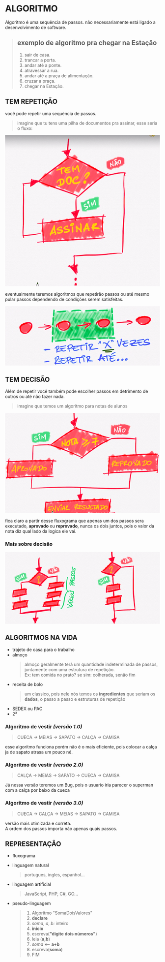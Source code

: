 # ALGORITMO

Algoritmo é uma sequência de passos. não necessariamente está ligado a desenvolvimento de software.

> ## exemplo de algoritmo pra chegar na Estação
>
>   1. sair de casa.
>   2. trancar a porta.
>   3. andar até a ponte.
>   4. atravessar a rua.
>   5. andar até a praça de alimentação.
>   6. cruzar a praça.
>   7. chegar na Estação.

## TEM REPETIÇÃO

você pode repetir uma sequència de passos.  
> imagine que tu tens uma pilha de documentos pra assinar, esse seria o fluxo:  

![fluxograma de repetição](/prints/Captura%20de%20tela%20de%202023-05-24%2002-53-56.png)

eventualmente teremos algoritmos que repetirão passos ou até mesmo pular passos dependendo de condições serem satisfeitas.  

![fluxo de repetição](/prints/Captura%20de%20tela%20de%202023-05-24%2003-34-37.png)

## TEM DECISÃO

Além de repetir você também pode escolher passos em detrimento de outros ou até não fazer nada.

> imagine que temos um algoritmo para notas de alunos

![fluxograma de notas](/prints/Captura%20de%20tela%20de%202023-05-24%2003-43-06.png)

fica claro a partir desse fluxograma que apenas um dos passos sera executado, **aprovado** ou **reprovado**, nunca os dois juntos, pois o valor da nota diz qual lado da logica ele vai.

### Mais sobre decisão

![mais sobre decisão](/prints/Captura%20de%20tela%20de%202023-05-24%2003-50-21.png)

## ALGORITMOS NA VIDA

- trajeto de casa para o trabalho
- almoço  
    >almoço geralmente terá um quantidade indeterminada de passos, juntamente com uma estrutura de repetição.  
    > Ex: tem comida no prato? se sim: colherada, senão fim
- receita de bolo
    > um classico, pois nele nós temos os **ingredientes** que seriam os **dados**, o passo a passo e estruturas de repetição
- SEDEX ou PAC
- 2³

### Algoritmo de vestir *(versão 1.0)*

> CUECA -> MEIAS -> SAPATO -> CALÇA -> CAMISA

esse algoritmo funciona porém não é o mais eficiente, pois colocar a calça ja de sapato atrasa um pouco né.

### Algoritmo de vestir *(versão 2.0)*

> CALÇA -> MEIAS -> SAPATO -> CUECA -> CAMISA

Já nessa versão teremos um Bug, pois o usuario iria parecer o superman com a calça por baixo da cueca

### Algoritmo de vestir *(versão 3.0)*

> CUECA -> CALÇA -> MEIAS -> SAPATO -> CAMISA

versão mais otimizada e correta.  
A ordem dos passos importa não apenas quais passos.

## REPRESENTAÇÃO

- fluxograma
- linguagem natural
    > portugues, ingles, espanhol...
- linguagem artificial
    > JavaScript, PHP, C#, GO...
- pseudo-linguagem

    > 1. Algoritmo "SomaDoisValores"
    > 2. **declare**
    > 3. *soma*, *a*, *b:* inteiro
    > 4. **inicio**
    > 5. escreva(**"digite dois números"**)
    > 6. leia (**a,b**)
    > 7. *soma* <-- **a+b**
    > 8. escreva(**soma**)
    > 9. FIM
